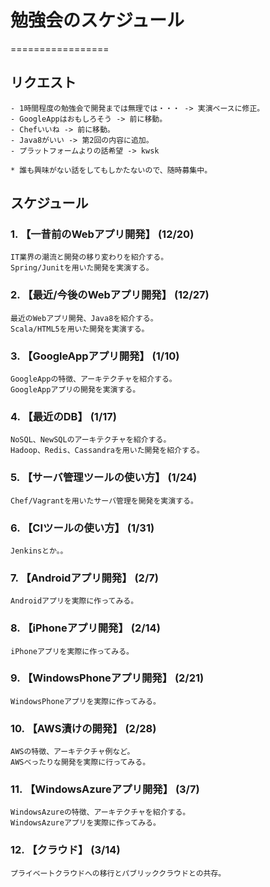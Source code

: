 # 勉強会のスケジュール #
=================

## リクエスト
    - 1時間程度の勉強会で開発までは無理では・・・ -> 実演ベースに修正。
    - GoogleAppはおもしろそう -> 前に移動。
    - Chefいいね -> 前に移動。
    - Java8がいい -> 第2回の内容に追加。
    - プラットフォームよりの話希望 -> kwsk

    * 誰も興味がない話をしてもしかたないので、随時募集中。

## スケジュール
### 1. 【一昔前のWebアプリ開発】 (12/20)
    IT業界の潮流と開発の移り変わりを紹介する。
    Spring/Junitを用いた開発を実演する。
### 2. 【最近/今後のWebアプリ開発】 (12/27)
    最近のWebアプリ開発、Java8を紹介する。
    Scala/HTML5を用いた開発を実演する。
### 3. 【GoogleAppアプリ開発】 (1/10)
    GoogleAppの特徴、アーキテクチャを紹介する。
    GoogleAppアプリの開発を実演する。
### 4. 【最近のDB】 (1/17)
    NoSQL、NewSQLのアーキテクチャを紹介する。
    Hadoop、Redis、Cassandraを用いた開発を紹介する。
### 5. 【サーバ管理ツールの使い方】 (1/24)
    Chef/Vagrantを用いたサーバ管理を開発を実演する。
### 6. 【CIツールの使い方】 (1/31)
    Jenkinsとか。。
### 7. 【Androidアプリ開発】 (2/7)
    Androidアプリを実際に作ってみる。
### 8. 【iPhoneアプリ開発】 (2/14)
    iPhoneアプリを実際に作ってみる。
### 9. 【WindowsPhoneアプリ開発】 (2/21)
    WindowsPhoneアプリを実際に作ってみる。
### 10. 【AWS漬けの開発】 (2/28)
    AWSの特徴、アーキテクチャ例など。
    AWSべったりな開発を実際に行ってみる。
### 11. 【WindowsAzureアプリ開発】 (3/7)
    WindowsAzureの特徴、アーキテクチャを紹介する。
    WindowsAzureアプリを実際に作ってみる。
### 12. 【クラウド】 (3/14)
    プライベートクラウドへの移行とパブリッククラウドとの共存。
